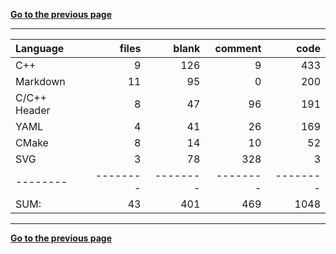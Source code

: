 [**Go to the previous page**](../../README.md)

----

Language|files|blank|comment|code
:-------|-------:|-------:|-------:|-------:
C++|9|126|9|433
Markdown|11|95|0|200
C/C++ Header|8|47|96|191
YAML|4|41|26|169
CMake|8|14|10|52
SVG|3|78|328|3
--------|--------|--------|--------|--------
SUM:|43|401|469|1048

----


[**Go to the previous page**](../../README.md)
